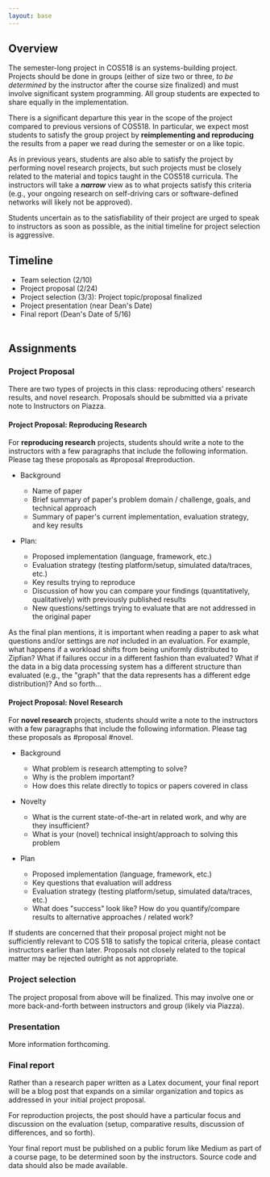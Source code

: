 ```yaml
---
layout: base
---
```


## Overview

The semester-long project in COS518 is an systems-building
project.  Projects should be done in groups (either of size two or
three, *to be determined* by the instructor after the course size
finalized) and must involve significant system programming. All group
students are expected to share equally in the implementation.

There is a significant departure this year in the scope of the project
compared to previous versions of COS518.  In particular, we expect
most students to satisfy the group project by **reimplementing and
reproducing** the results from a paper we read during the semester or
on a like topic.

As in previous years, students are also able to satisfy the project by
performing novel research projects, but such projects must be
closely related to the material and topics taught in the COS518
curricula.  The instructors will take a ***narrow*** view as to what
projects satisfy this criteria (e.g., your ongoing research on
self-driving cars or software-defined networks will likely not be
approved).

Students uncertain as to the satisfiability of their project are urged
to speak to instructors as soon as possible, as the initial timeline
for project selection is aggressive.

## Timeline
- Team selection (2/10)
- Project proposal (2/24)
- Project selection (3/3):  Project topic/proposal finalized
- Project presentation (near Dean's Date)
- Final report (Dean's Date of 5/16)
<br><br>

## Assignments

### Project Proposal

There are two types of projects in this class: reproducing others'
research results, and novel research.  Proposals should be submitted
via a private note to Instructors on Piazza.

#### Project Proposal:  Reproducing Research

For **reproducing research** projects, students should write a note to
the instructors with a few paragraphs that include the following
information.  Please tag these proposals as #proposal #reproduction.

- Background
   - Name of paper
   - Brief summary of paper's problem domain / challenge, goals, and technical approach
   - Summary of paper's current implementation, evaluation strategy, and key results

- Plan:
   - Proposed implementation (language, framework, etc.)
   - Evaluation strategy (testing platform/setup, simulated data/traces, etc.)
   - Key results trying to reproduce
   - Discussion of how you can compare your findings (quantitatively, qualitatively) with previously published results
   - New questions/settings trying to evaluate that are not addressed in the original paper

As the final plan mentions, it is important when reading a paper to ask what
questions and/or settings are *not* included in an evaluation.  For example,
what happens if a workload shifts from being uniformly distributed to
Zipfian?  What if failures occur in a different fashion than evaluated?  What
if the data in a big data processing system has a different structure than
evaluated (e.g., the "graph" that the data represents has a different edge
distribution)?  And so forth...

#### Project Proposal:  Novel Research

For **novel research** projects, students should write a note to the
instructors with a few paragraphs that include the following
information.  Please tag these proposals as #proposal #novel.

- Background
   - What problem is research attempting to solve?
   - Why is the problem important?
   - How does this relate directly to topics or papers covered in class

- Novelty
   - What is the current state-of-the-art in related work, and why are they insufficient?
   - What is your (novel) technical insight/approach to solving this problem

- Plan
   - Proposed implementation (language, framework, etc.)
   - Key questions that evaluation will address
   - Evaluation strategy (testing platform/setup, simulated data/traces, etc.)
   - What does "success" look like?  How do you quantify/compare results to alternative approaches / related work?

If students are concerned that their proposal project might not be
sufficiently relevant to COS 518 to satisfy the topical criteria,
please contact instructors earlier than later.  Proposals not closely
related to the topical matter may be rejected outright as not
appropriate.

### Project selection

The project proposal from above will be finalized.  This may involve
one or more back-and-forth between instructors and group (likely via
Piazza).

### Presentation

More information forthcoming.

### Final report

Rather than a research paper written as a Latex document, your final
report will be a blog post that expands on a similar organization and
topics as addressed in your initial project proposal.

For reproduction projects, the post should have a particular focus and
discussion on the evaluation (setup, comparative results, discussion
of differences, and so forth).

Your final report must be published on a public forum like Medium as part of
a course page, to be  determined soon by the instructors.  Source code and
data should also be made available.
